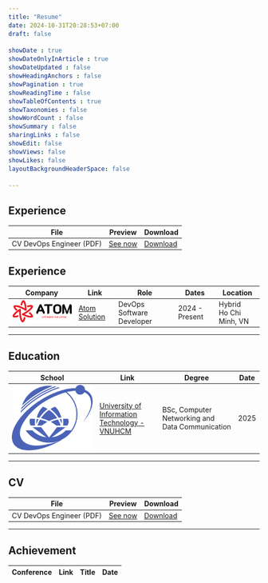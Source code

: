 ```yaml
---
title: "Resume"
date: 2024-10-31T20:28:53+07:00
draft: false

showDate : true
showDateOnlyInArticle : true
showDateUpdated : false
showHeadingAnchors : false
showPagination : true
showReadingTime : false
showTableOfContents : true
showTaxonomies : false 
showWordCount : false
showSummary : false
sharingLinks : false
showEdit: false
showViews: false
showLikes: false
layoutBackgroundHeaderSpace: false

---
```


## Experience

<table>
  <thead>
    <tr>
      <th>File</th>
      <th>Preview</th>
      <th>Download</th>
    </tr>
    
  </thead>
  <tbody>
    <!-- ATOM SOLUTION -->
    <tr> 
      <td>CV&nbsp;DevOps&nbsp;Engineer&nbsp;(PDF)</td> 
      <td> 
        <a href="cv.pdf" target="_blank" rel="noopener noreferrer"> 
          See now 
        </a> 
      </td> 
      <td> 
        <a href="cv.pdf" download> 
          Download 
        </a> 
      </td> 
    </tr> 

  </tbody>
  
</table>

## Experience

<table>
  <thead>
    <tr>
      <th>Company</th>
      <th>Link</th>
      <th>Role</th>
      <th>Dates</th>
      <th>Location</th>
    </tr>
  </thead>
  <tbody>
    <!-- ATOM SOLUTION -->
    <tr>
      <td rowspan="2"><img class="customEntitityLogo" src="atom.svg" /></td>
      <td rowspan="2"><a href="https://atomsolution.vn/" target="_blank">Atom Solution</a></td>
      <td>DevOps Software Developer</td>
      <td>2024 - Present</td>
      <td>Hybrid <br> Ho Chi Minh, VN</td>
    </tr>

  </tbody>
  
</table>

---

## Education

<table>
    <thead>
        <tr>
            <th>School</th>
            <th>Link</th>
            <th>Degree</th>
            <th>Date</th>
        </tr>
    </thead>
    <tbody>
        <tr>
            <td rowspan=4><img class="customEntitityLogo" src="uit.png"/></td>
            <td rowspan=4><a href="https://uit.edu.vn/" target="_blank">University of Information Technology - VNUHCM</a></td>
        </tr>
        <tr>
            <td>BSc, Computer Networking and Data Communication</td>
            <td>2025</td>
        </tr>
    </tbody>
</table>

---

## CV 
 
<table style="margin: auto;"> 
  <thead> 
    <tr> 
      <th>File</th> 
      <th>Preview</th> 
      <th>Download</th> 
    </tr> 
  </thead> 
  <tbody> 
    <tr> 
      <td>CV&nbsp;DevOps&nbsp;Engineer&nbsp;(PDF)</td> 
      <td> 
        <a href="cv.pdf" target="_blank" rel="noopener noreferrer"> 
          See now 
        </a> 
      </td> 
      <td> 
        <a href="cv.pdf" download> 
          Download 
        </a> 
      </td> 
    </tr> 
  </tbody> 
</table>

---

## Achievement

<table>
  <thead>
    <tr>
      <th>Conference</th>
      <th>Link</th>
      <th>Title</th>
      <th>Date</th>
    </tr>
  </thead>
  <tbody>
    <!-- ICOIN Entry -->

  </tbody>
</table>
